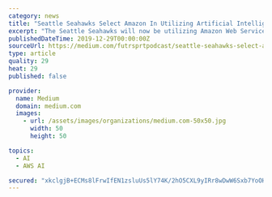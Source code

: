 ```yaml
---
category: news
title: "Seattle Seahawks Select Amazon In Utilizing Artificial Intelligence To Help Make Smarter Decisions On The Field"
excerpt: "The Seattle Seahawks will now be utilizing Amazon Web Services in bringing artificial intelligence and machine learning to their game preparation in hopes to make more efficient on the field decisions “As our official cloud provider, AWS will enable the ..."
publishedDateTime: 2019-12-29T00:00:00Z
sourceUrl: https://medium.com/futrsprtpodcast/seattle-seahawks-select-amazon-in-utilizing-artificial-intelligence-to-help-make-smarter-decisions-122ec0ac99f4
type: article
quality: 29
heat: 29
published: false

provider:
  name: Medium
  domain: medium.com
  images:
    - url: /assets/images/organizations/medium.com-50x50.jpg
      width: 50
      height: 50

topics:
  - AI
  - AWS AI

secured: "xkclgjB+ECMs8lFrwIfEN1zsluUs5lY74K/2hO5CXL9yIRr8wDwW6Sxb7YoOHZ8DRXvqkdNmuDlhiHEmXE5d3iiRvj9uQYoyF4vuyaMBjQZoskPu9mKdnaDXzQaSy5W7d/f1vGWbVX8QLPqALP8SHChirIU5LzSJC0+DR/u/0PiTNlrr6O1t4SzVMpQ2cN/EQEOtP227TfByrnSaB1wMpKTZNYM/d+C0PTOkKjJjqQwpsURxTgMIHbXVJ/6dP7qaETS3O6Bf/ZBriIvcRv5FokWqhuXmvKF1/NEldo/JmVc=;CiaB/0Klj2MmohBN5vxuOw=="
---
```


